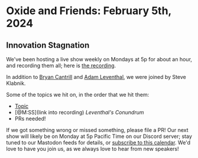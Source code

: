 # Oxide and Friends: February 5th, 2024

## Innovation Stagnation

We've been hosting a live show weekly on Mondays at 5p for about an hour,
and recording them all; here is
[the recording](https://youtu.be/XN7XDuOXfM8).

In addition to
[Bryan Cantrill](https://mastodon.social/@bcantrill) and
[Adam Leventhal](https://mastodon.social/@ahl),
we were joined by Steve Klabnik.

Some of the topics we hit on, in the order that we hit them:

- [Topic](link)
- [@M:SS](link into recording)
  *Leventhal's Conundrum*
- PRs needed!

If we got something wrong or missed something, please file a PR!
Our next show will likely be on Monday at 5p Pacific Time on our Discord
server; stay tuned to our Mastodon feeds for details, or [subscribe to this
calendar](https://calendar.google.com/calendar/ical/c_318925f4185aa71c4524d0d6127f31058c9e21f29f017d48a0fca6f564969cd0%40group.calendar.google.com/public/basic.ics).
We'd love to have you join us, as we always love to hear from new speakers!

